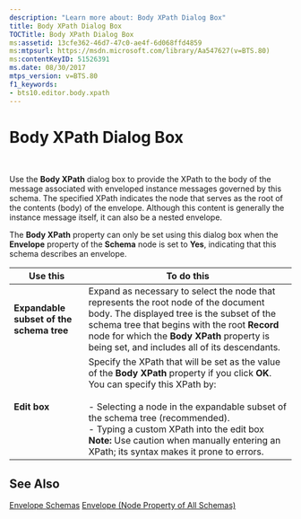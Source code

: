 ```yaml
---
description: "Learn more about: Body XPath Dialog Box"
title: Body XPath Dialog Box
TOCTitle: Body XPath Dialog Box
ms:assetid: 13cfe362-46d7-47c0-ae4f-6d068ffd4859
ms:mtpsurl: https://msdn.microsoft.com/library/Aa547627(v=BTS.80)
ms:contentKeyID: 51526391
ms.date: 08/30/2017
mtps_version: v=BTS.80
f1_keywords:
- bts10.editor.body.xpath
---
```


# Body XPath Dialog Box

 

Use the **Body XPath** dialog box to provide the XPath to the body of the message associated with enveloped instance messages governed by this schema. The specified XPath indicates the node that serves as the root of the contents (body) of the envelope. Although this content is generally the instance message itself, it can also be a nested envelope.

The **Body XPath** property can only be set using this dialog box when the **Envelope** property of the **Schema** node is set to **Yes**, indicating that this schema describes an envelope.

<table>
<thead>
<tr class="header">
<th>Use this</th>
<th>To do this</th>
</tr>
</thead>
<tbody>
<tr class="odd">
<td><strong>Expandable subset of the schema tree</strong></td>
<td>Expand as necessary to select the node that represents the root node of the document body. The displayed tree is the subset of the schema tree that begins with the root <strong>Record</strong> node for which the <strong>Body XPath</strong> property is being set, and includes all of its descendants.</td>
</tr>
<tr class="even">
<td><strong>Edit box</strong></td>
<td>Specify the XPath that will be set as the value of the <strong>Body XPath</strong> property if you click <strong>OK</strong>. You can specify this XPath by:<br />
<br />
- Selecting a node in the expandable subset of the schema tree (recommended).<br />
- Typing a custom XPath into the edit box <strong>Note:</strong> Use caution when manually entering an XPath; its syntax makes it prone to errors.</td>
</tr>
</tbody>
</table>


## See Also

[Envelope Schemas](https://msdn.microsoft.com/library/aa578090\(v=bts.80\))  
[Envelope (Node Property of All Schemas)](envelope-node-property-of-all-schemas.md)

